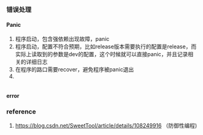 ### 错误处理

#### Panic

1. 程序启动，包含强依赖出现故障，panic
2. 程序启动，配置不符合预期，比如release版本需要执行的配置是release，而实际上读取到的参数是dev的配置，这个时候就可以直接panic，并且记录相关的详细日志
3. 在程序的路口需要recover，避免程序被panic退出
4. 
```Go


```


#### error

### reference
1. https://blog.csdn.net/SweetTool/article/details/108249916 （防御性编程)